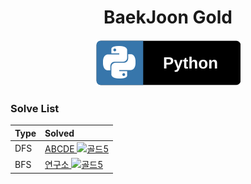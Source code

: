 <div align="center">
  <h1>BaekJoon Gold</h1>
  <img src="https://github.com/Kim-SuBin/Kim-SuBin/blob/master/svg/dev/languages/python.svg" alt="Python" />
</div>


### Solve List
|Type|Solved|
|---|:---|
|DFS|[ABCDE <img src="https://d2gd6pc034wcta.cloudfront.net/tier/11.svg" alt="골드5" height="13" />](https://github.com/WebProject-STT/Algorithm/blob/main/baekjoon/4%EC%A3%BC%EC%B0%A8/13023/13023_sb.py)|
|BFS|[연구소 <img src="https://d2gd6pc034wcta.cloudfront.net/tier/11.svg" alt="골드5" height="13" />](https://github.com/WebProject-STT/Algorithm/blob/main/baekjoon/4%EC%A3%BC%EC%B0%A8/14502/14502_sb.py)|